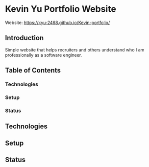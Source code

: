 # Kevin Yu Portfolio Website

Website: https://kyu-2468.github.io/Kevin-portfolio/

## Introduction

Simple website that helps recruiters and others understand who I am professionally as a software engineer.

## Table of Contents

### Technologies

### Setup

### Status

## Technologies



## Setup

## Status
